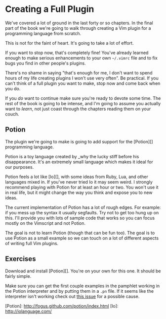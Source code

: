 Creating a Full Plugin
======================

We've covered a lot of ground in the last forty or so chapters.  In the
final part of the book we're going to walk through creating a Vim plugin
for a programming language from scratch.

This is not for the faint of heart.  It's going to take a lot of effort.

If you want to stop now, that's completely fine!  You've already learned
enough to make serious enhancements to your own `~/.vimrc` file and to
fix bugs you find in other people's plugins.

There's no shame in saying "that's enough for me, I don't want to spend
hours of my life creating plugins I won't use very often".  Be
practical.  If you can't think of a full plugin you want to make, stop
now and come back when you do.

If you *do* want to continue make sure you're ready to devote some time.
The rest of the book is going to be intense, and I'm going to assume you
actually want to *learn*, not just coast through the chapters reading
them on your couch.

Potion
------

The plugin we're going to make is going to add support for the
[Potion][] programming language.

Potion is a toy language created by \_why the lucky stiff before his
disappearance.  It's an extremely small language which makes it ideal
for our purposes.

Potion feels a lot like [Io][], with some ideas from Ruby, Lua, and
other languages mixed in.  If you've never tried Io it may seem weird.
I strongly recommend playing with Potion for at least an hour or two.
You won't use it in real life, but it might change the way you think and
expose you to new ideas.

The current implementation of Potion has a lot of rough edges.  For
example: if you mess up the syntax it usually segfaults.  Try not to get
too hung up on this.  I'll provide you with lots of sample code that
works so you can focus mostly on the Vimscript and not Potion.

The goal is not to learn Potion (though that can be fun too).  The goal
is to use Potion as a small example so we can touch on a lot of
different aspects of writing full Vim plugins.

Exercises
---------

Download and install [Potion][].  You're on your own for this one.  It
should be fairly simple.

Make sure you can get the first couple examples in the pamphlet working
in the Potion interpreter and by putting them in a `.pn` file.  If it
seems like the interpreter isn't working check out [this
issue](https://github.com/fogus/potion/issues/12) for a possible cause.

[Potion]: http://fogus.github.com/potion/index.html [Io]:
http://iolanguage.com/
